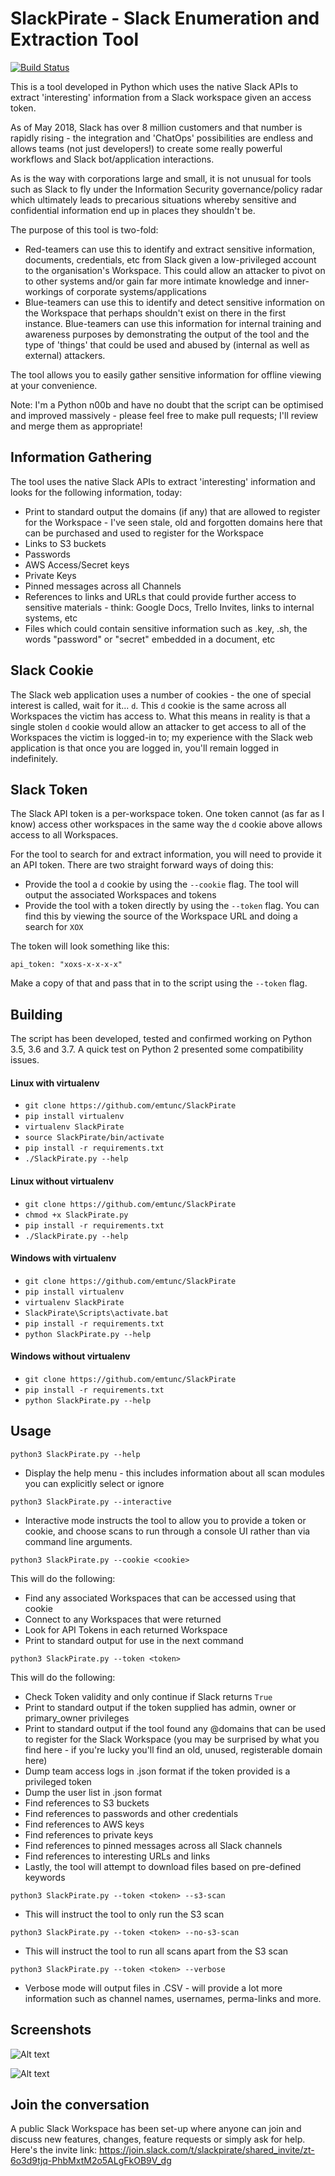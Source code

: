 # SlackPirate - Slack Enumeration and Extraction Tool

[![Build Status](https://travis-ci.com/emtunc/SlackPirate.svg?branch=master)](https://travis-ci.com/emtunc/SlackPirate)

This is a tool developed in Python which uses the native Slack APIs to extract 'interesting' information from a Slack workspace given an access token.

As of May 2018, Slack has over 8 million customers and that number is rapidly rising - the integration and 'ChatOps' possibilities are endless and allows teams (not just developers!) to create some really powerful workflows and Slack bot/application interactions.

As is the way with corporations large and small, it is not unusual for tools such as Slack to fly under the Information Security governance/policy radar which ultimately leads to precarious situations whereby sensitive and confidential information end up in places they shouldn't be.

The purpose of this tool is two-fold:

  * Red-teamers can use this to identify and extract sensitive information, documents, credentials, etc from Slack given a low-privileged account to the organisation's Workspace. This could allow an attacker to pivot on to other systems and/or gain far more intimate knowledge and inner-workings of corporate systems/applications
  * Blue-teamers can use this to identify and detect sensitive information on the Workspace that perhaps shouldn't exist on there in the first instance. Blue-teamers can use this information for internal training and awareness purposes by demonstrating the output of the tool and the type of 'things' that could be used and abused by (internal as well as external) attackers.

The tool allows you to easily gather sensitive information for offline viewing at your convenience.

Note: I'm a Python n00b and have no doubt that the script can be optimised and improved massively - please feel free to make pull requests; I'll review and merge them as appropriate!

## Information Gathering

The tool uses the native Slack APIs to extract 'interesting' information and looks for the following information, today:

  * Print to standard output the domains (if any) that are allowed to register for the Workspace - I've seen stale, old and forgotten domains here that can be purchased and used to register for the Workspace
  * Links to S3 buckets
  * Passwords
  * AWS Access/Secret keys
  * Private Keys
  * Pinned messages across all Channels
  * References to links and URLs that could provide further access to sensitive materials - think: Google Docs, Trello Invites, links to internal systems, etc
  * Files which could contain sensitive information such as .key, .sh, the words "password" or "secret" embedded in a document, etc

## Slack Cookie

The Slack web application uses a number of cookies - the one of special interest is called, wait for it... `d`. This `d` cookie  is the same across all Workspaces the victim has access to. What this means in reality is that a single stolen `d` cookie would allow an attacker to get access to all of the Workspaces the victim is logged-in to; my experience with the Slack web application is that once you are logged in, you'll remain logged in indefinitely.

## Slack Token

The Slack API token is a per-workspace token. One token cannot (as far as I know) access other workspaces in the same way the `d` cookie above allows access to all Workspaces.

For the tool to search for and extract information, you will need to provide it an API token. There are two straight forward ways of doing this:

  * Provide the tool a `d` cookie by using the `--cookie` flag. The tool will output the associated Workspaces and tokens
  * Provide the tool with a token directly by using the `--token` flag. You can find this by viewing the source of the Workspace URL and doing a search for `XOX`

The token will look something like this:

`
api_token: "xoxs-x-x-x-x"
`

Make a copy of that and pass that in to the script using the `--token` flag.

## Building

The script has been developed, tested and confirmed working on Python 3.5, 3.6 and 3.7. A quick test on Python 2 presented some compatibility issues.

#### Linux with virtualenv

  * `git clone https://github.com/emtunc/SlackPirate`
  * `pip install virtualenv`
  * `virtualenv SlackPirate`
  * `source SlackPirate/bin/activate`
  * `pip install -r requirements.txt`
  * `./SlackPirate.py --help`

#### Linux without virtualenv

  * `git clone https://github.com/emtunc/SlackPirate`
  * `chmod +x SlackPirate.py`
  * `pip install -r requirements.txt`
  * `./SlackPirate.py --help`

#### Windows with virtualenv

  * `git clone https://github.com/emtunc/SlackPirate`
  * `pip install virtualenv`
  * `virtualenv SlackPirate`
  * `SlackPirate\Scripts\activate.bat`
  * `pip install -r requirements.txt`
  * `python SlackPirate.py --help`

#### Windows without virtualenv

  * `git clone https://github.com/emtunc/SlackPirate`
  * `pip install -r requirements.txt`
  * `python SlackPirate.py --help`

## Usage

 ```python3 SlackPirate.py --help```
 
  * Display the help menu - this includes information about all scan modules you can explicitly select or ignore
  
  ```python3 SlackPirate.py --interactive```

  * Interactive mode instructs the tool to allow you to provide a token or cookie, and choose scans to run through a console UI rather than via command line arguments.

 ```python3 SlackPirate.py --cookie <cookie>```
 
This will do the following:
  * Find any associated Workspaces that can be accessed using that cookie
  * Connect to any Workspaces that were returned
  * Look for API Tokens in each returned Workspace
  * Print to standard output for use in the next command

```python3 SlackPirate.py --token <token>```
    
This will do the following:
  * Check Token validity and only continue if Slack returns `True`
  * Print to standard output if the token supplied has admin, owner or primary_owner privileges
  * Print to standard output if the tool found any @domains that can be used to register for the Slack Workspace (you may be surprised by what you find here - if you're lucky you'll find an old, unused, registerable domain here)
  * Dump team access logs in .json format if the token provided is a privileged token
  * Dump the user list in .json format
  * Find references to S3 buckets
  * Find references to passwords and other credentials
  * Find references to AWS keys
  * Find references to private keys
  * Find references to pinned messages across all Slack channels
  * Find references to interesting URLs and links
  * Lastly, the tool will attempt to download files based on pre-defined keywords

```python3 SlackPirate.py --token <token> --s3-scan```
    
  * This will instruct the tool to only run the S3 scan

```python3 SlackPirate.py --token <token> --no-s3-scan```
    
  * This will instruct the tool to run all scans apart from the S3 scan
  
```python3 SlackPirate.py --token <token> --verbose```
    
  * Verbose mode will output files in .CSV - will provide a lot more information such as channel names, usernames, perma-links and more.

## Screenshots

![Alt text](screenshots/SlackPirate%20--cookie.png?raw=true "Using the --cookie flag")

![Alt text](screenshots/SlackPirate%20--token.png?raw=true "Using the --token flag")

## Join the conversation

A public Slack Workspace has been set-up where anyone can join and discuss new features, changes, feature requests or simply ask for help. Here's the invite link: 
https://join.slack.com/t/slackpirate/shared_invite/zt-6o3d9tjq-PhbMxtM2o5ALgFkOB9V_dg
